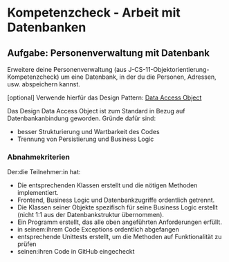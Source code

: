 # Kompetenzcheck - Arbeit mit Datenbanken

## Aufgabe: Personenverwaltung mit Datenbank

Erweitere deine Personenverwaltung (aus J-CS-11-Objektorientierung-Kompetenzcheck) um eine Datenbank, in der du die Personen, Adressen, usw. abspeichern kannst. 

[optional] Verwende hierfür das Design Pattern: [Data Access Object](https://www.geeksforgeeks.org/data-access-object-pattern/)

Das Design Data Access Object ist zum Standard in Bezug auf Datenbankanbindung geworden. Gründe dafür sind:
- besser Strukturierung und Wartbarkeit des Codes
- Trennung von Persistierung und Business Logic

### Abnahmekriterien

Der:die Teilnehmer:in hat:
- Die entsprechenden Klassen erstellt und die nötigen Methoden implementiert.
- Frontend, Business Logic und Datenbankzugriffe ordentlich getrennt.
- Die Klassen seiner Objekte spezifisch für seine Business Logic erstellt (nicht 1:1 aus der Datenbankstruktur übernommen).
- Ein Programm erstellt, das alle oben angeführten Anforderungen erfüllt.
- in seinem:ihrem Code Exceptions ordentlich abgefangen
- entsprechende Unittests erstellt, um die Methoden auf Funktionalität zu prüfen
- seinen:ihren Code in GitHub eingecheckt